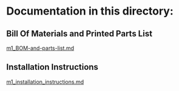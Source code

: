 # Documentation in this directory:

## Bill Of Materials and Printed Parts List

[m1_BOM-and-parts-list.md](m1_BOM-and-parts-list.md)

## Installation Instructions

[m1_installation_instructions.md](m1_installation_instructions.md)
